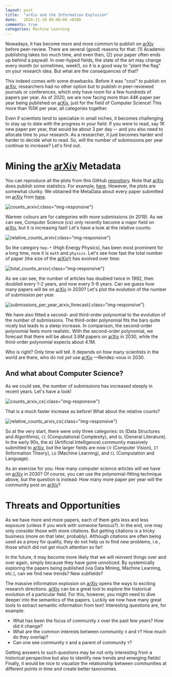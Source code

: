 ```yaml
---
layout: post
title:  "arXiv and the Information Explosion"
date:   2020-11-18 08:00:00 +0100
comments: true
categories: Machine Learning
---
```


Nowadays, it has become more and more common to publish on [arXiv][arXiv] before peer-review. There are several (good) reasons for that: (1) Academic publishing takes too much time, and even then, (2) your paper often ends up behind a paywall. In over-hyped fields, the state of the art may change every month (or sometimes, week!), so it is a good way to "plant the flag" on your research idea. But what are the consequences of that? 

This indeed comes with some drawbacks. Before it was "cool" to publish on [arXiv][arXiv], researchers had no other option but to publish in peer-reviewed journals or conferences, which only have room for a few hundreds of papers per year. As of 2020, we are now facing more than 44K paper per year being published on [arXiv][arXiv], just for the field of Computer Science! This more than 155K per year, all categories together.

Even if scientists tend to specialize in small niches, it becomes challenging to stay up to date with the progress in your field. If you were to read, say 1K new paper per year, that would be about 3 per day -- and you also need to allocate time to *your* research. As a researcher, it just becomes harder and harder to decide what to read. So, will the number of submissions per year continue to increase? Let's find out. 

Mining the [arXiv][arXiv] Metadata
==================================

You can reproduce all the plots from this GitHub [repository][github]. Note that [arXiv][arXiv] does publish some statistics. For example, [here][arXivstats]. However, the plots are somewhat clunky. We obtained the MetaData about every paper submitted on [arXiv][arXiv] from [here][arXivdata]. 

![counts_arxiv](/img/arxiv-information-explosion/counts_arxiv.svg){:class="img-responsive"}

Warmer colours are for categories with more submissions (in 2019). As we can see, Computer Science (cs) only recently become a major field on [arXiv][arXiv], but it is increasing fast! Let's have a look at the relative counts: 

![relative_counts_arxiv](/img/arxiv-information-explosion/relative_counts_arxiv.svg){:class="img-responsive"}

So the category `hep-*` (High Energy Physics), has been most prominent for a long time, now it is `math` and `physics`. Let's see how fast the total number of paper (the size of the [arXiv][arXiv]!) has evolved over time:

![total_counts_arxiv](/img/arxiv-information-explosion/total_counts_arxiv.svg){:class="img-responsive"}

As we can see, the number of articles has doubled twice in 1992, then doubled every 1-2 years, and now every 5-6 years. Can we guess how many papers will be on [arXiv][arXiv] in 2030? Let's plot the evolution of the number of submission per year. 

![submissions_per_year_arxiv_forecast](/img/arxiv-information-explosion/submissions_per_year_arxiv_forecast.svg){:class="img-responsive"}

We have also fitted a second- and third-order polynomial to the evolution of the number of submissions. The third-order polynomial fits the bars quite nicely but leads to a steep increase. In comparison, the second-order polynomial feels more realistic. With the second-order polynomial, we forecast that there will be about 3.6M papers on [arXiv][arXiv] in 2030, while the third-order polynomial expects about 4.1M.  

Who is right? Only time will tell. It depends on how many scientists in the world are there, who do not *yet* use [arXiv][arXiv] —Rendez-vous in 2030. 

And what about Computer Science?
--------------------------------

As we could see, the number of submissions has increased steeply in recent years. Let's have a look!

![counts_arxiv_cs](/img/arxiv-information-explosion/counts_arxiv_cs.svg){:class="img-responsive"}

That is a much faster increase as before! What about the relative counts?

![relative_counts_arxiv_cs](/img/arxiv-information-explosion/relative_counts_arxiv_cs.svg){:class="img-responsive"}

So at the very start, there were only three categories: `DS` (Data Structures and Algorithms), `CC` (Computational Complexity), and `GL` (General Literature). In the early 90s, the `AI` (Artificial Intelligence) community massively submitted to [arXiv][arXiv], but the larger fields are now `CV` (Computer Vision), `IT` (Information Theory), `LG` (Machine Learning), and `CL` (Computation and Language). 

As an exercise for you: How many computer science articles will we have on [arXiv][arXiv] in 2030? Of course, you can use the polynomial-fitting technique above, but the question is instead: How many more paper per year will the community post on [arXiv][arXiv]?

Threats and Opportunities
=========================

As we have more and more papers, each of them gets less and less exposure (unless if you work with someone famous?). In the end, one may only consider those with more citations. But getting citations is a tricky business (more on that later, probably). Although citations are often being used as a proxy for quality, they do not help us to find new problems, i.e., those which did not get much attention so far! 

In the future, it may become more likely that we will reinvent things over and over again, simply because they have gone unnoticed. By systemically exploring the papers being published (via Data Mining, Machine Learning, etc.), can we find new trends? New subfields? 

The massive information explosion on [arXiv][arXiv] opens the ways to exciting research directions. [arXiv][arXiv] can be a great tool to explore the historical evolution of a particular field. For this, however, you might need to dive deeper into the semantics of the papers. Luckily we now have many great tools to extract semantic information from text! Interesting questions are, for example: 

- What has been the focus of community `X` over the past few years? How did it change? 
- What are the common interests between community `X` and `Y`? How much do they overlap? 
- Can one see community `X` and a parent of community `Y`? 

Getting answers to such questions may be not only interesting from a historical perspective but also to identify new trends and emerging fields! Finally, it would be nice to visualize the relationship between communities at different points in time and create better taxonomies.

[arXiv]: https://arxiv.org/
[arXivstats]: https://arxiv.org/help/stats/2019_by_area/index
[arXivdata]: https://www.kaggle.com/Cornell-University/arxiv/tasks
[pdf2svg]: https://github.com/dawbarton/pdf2svg
[github]: https://github.com/edouardfouche/arxiv-information-explosion